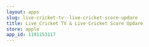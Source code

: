 ```yaml
---
layout: apps
slug: live-cricket-tv--live-cricket-score-updare
title: Live Cricket TV & Live Cricket Score Updare
store: apple
app_id: 1191153117
---
```

